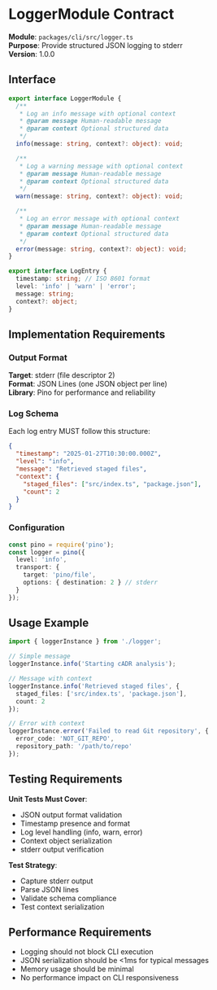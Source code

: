 # LoggerModule Contract

**Module**: `packages/cli/src/logger.ts`  
**Purpose**: Provide structured JSON logging to stderr  
**Version**: 1.0.0

## Interface

```typescript
export interface LoggerModule {
  /**
   * Log an info message with optional context
   * @param message Human-readable message
   * @param context Optional structured data
   */
  info(message: string, context?: object): void;

  /**
   * Log a warning message with optional context
   * @param message Human-readable message
   * @param context Optional structured data
   */
  warn(message: string, context?: object): void;

  /**
   * Log an error message with optional context
   * @param message Human-readable message
   * @param context Optional structured data
   */
  error(message: string, context?: object): void;
}

export interface LogEntry {
  timestamp: string; // ISO 8601 format
  level: 'info' | 'warn' | 'error';
  message: string;
  context?: object;
}
```

## Implementation Requirements

### Output Format

**Target**: stderr (file descriptor 2)  
**Format**: JSON Lines (one JSON object per line)  
**Library**: Pino for performance and reliability

### Log Schema

Each log entry MUST follow this structure:
```json
{
  "timestamp": "2025-01-27T10:30:00.000Z",
  "level": "info",
  "message": "Retrieved staged files",
  "context": {
    "staged_files": ["src/index.ts", "package.json"],
    "count": 2
  }
}
```

### Configuration

```typescript
const pino = require('pino');
const logger = pino({
  level: 'info',
  transport: {
    target: 'pino/file',
    options: { destination: 2 } // stderr
  }
});
```

## Usage Example

```typescript
import { loggerInstance } from './logger';

// Simple message
loggerInstance.info('Starting cADR analysis');

// Message with context
loggerInstance.info('Retrieved staged files', {
  staged_files: ['src/index.ts', 'package.json'],
  count: 2
});

// Error with context
loggerInstance.error('Failed to read Git repository', {
  error_code: 'NOT_GIT_REPO',
  repository_path: '/path/to/repo'
});
```

## Testing Requirements

**Unit Tests Must Cover**:
- JSON output format validation
- Timestamp presence and format
- Log level handling (info, warn, error)
- Context object serialization
- stderr output verification

**Test Strategy**:
- Capture stderr output
- Parse JSON lines
- Validate schema compliance
- Test context serialization

## Performance Requirements

- Logging should not block CLI execution
- JSON serialization should be <1ms for typical messages
- Memory usage should be minimal
- No performance impact on CLI responsiveness
